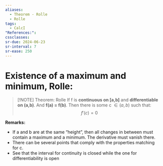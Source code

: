 ```yaml
---
aliases:
  - Theorem - Rolle
  - Rolle
tags:
  - CalcI
"References:": 
cssclasses: 
sr-due: 2024-06-23
sr-interval: 7
sr-ease: 250
---
```

# Existence of a maximum and minimum, Rolle: 

> [!NOTE]  Theorem: Rolle
> If f is **continuous on [a,b]** and **differentiable on (a,b)**. And **f(a) = f(b)**. 
> Then there is some c $\in (a,b)$ such that: 
> $$
> f'(c) = 0
> $$
> 

**Remarks:**
 + If a and b are at the same “height”, then all changes in between must contain a maximum and a minimum. The derivative must vanish there. 
 + There can be several points that comply with the properties matching for c. 
 + See that the interval for continuity is closed while the one for differentiability is open 
